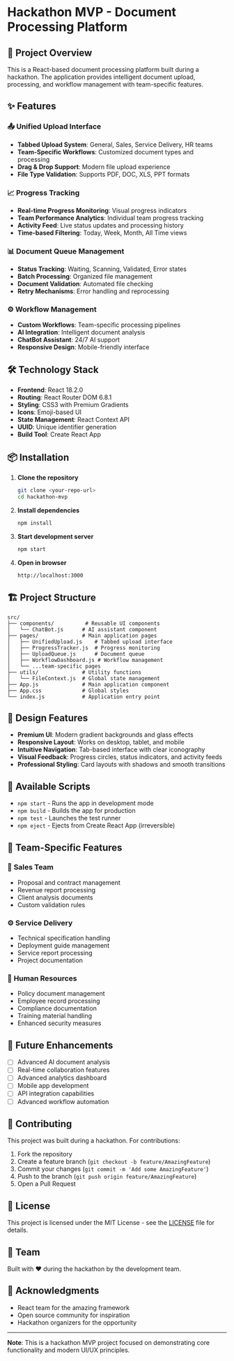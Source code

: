 # Hackathon MVP - Document Processing Platform

## 🚀 Project Overview

This is a React-based document processing platform built during a hackathon. The application provides intelligent document upload, processing, and workflow management with team-specific features.

## ✨ Features

### 📤 **Unified Upload Interface**
- **Tabbed Upload System**: General, Sales, Service Delivery, HR teams
- **Team-Specific Workflows**: Customized document types and processing
- **Drag & Drop Support**: Modern file upload experience
- **File Type Validation**: Supports PDF, DOC, XLS, PPT formats

### 📈 **Progress Tracking**
- **Real-time Progress Monitoring**: Visual progress indicators
- **Team Performance Analytics**: Individual team progress tracking
- **Activity Feed**: Live status updates and processing history
- **Time-based Filtering**: Today, Week, Month, All Time views

### 📊 **Document Queue Management**
- **Status Tracking**: Waiting, Scanning, Validated, Error states
- **Batch Processing**: Organized file management
- **Document Validation**: Automated file checking
- **Retry Mechanisms**: Error handling and reprocessing

### ⚙️ **Workflow Management**
- **Custom Workflows**: Team-specific processing pipelines
- **AI Integration**: Intelligent document analysis
- **ChatBot Assistant**: 24/7 AI support
- **Responsive Design**: Mobile-friendly interface

## 🛠️ Technology Stack

- **Frontend**: React 18.2.0
- **Routing**: React Router DOM 6.8.1
- **Styling**: CSS3 with Premium Gradients
- **Icons**: Emoji-based UI
- **State Management**: React Context API
- **UUID**: Unique identifier generation
- **Build Tool**: Create React App

## 📦 Installation

1. **Clone the repository**
   ```bash
   git clone <your-repo-url>
   cd hackathon-mvp
   ```

2. **Install dependencies**
   ```bash
   npm install
   ```

3. **Start development server**
   ```bash
   npm start
   ```

4. **Open in browser**
   ```
   http://localhost:3000
   ```

## 🏗️ Project Structure

```
src/
├── components/          # Reusable UI components
│   └── ChatBot.js      # AI assistant component
├── pages/              # Main application pages
│   ├── UnifiedUpload.js    # Tabbed upload interface
│   ├── ProgressTracker.js  # Progress monitoring
│   ├── UploadQueue.js      # Document queue
│   ├── WorkflowDashboard.js # Workflow management
│   └── ...team-specific pages
├── utils/              # Utility functions
│   └── FileContext.js  # Global state management
├── App.js              # Main application component
├── App.css             # Global styles
└── index.js            # Application entry point
```

## 🎨 Design Features

- **Premium UI**: Modern gradient backgrounds and glass effects
- **Responsive Layout**: Works on desktop, tablet, and mobile
- **Intuitive Navigation**: Tab-based interface with clear iconography
- **Visual Feedback**: Progress circles, status indicators, and activity feeds
- **Professional Styling**: Card layouts with shadows and smooth transitions

## 🔧 Available Scripts

- `npm start` - Runs the app in development mode
- `npm build` - Builds the app for production
- `npm test` - Launches the test runner
- `npm eject` - Ejects from Create React App (irreversible)

## 📱 Team-Specific Features

### 💼 **Sales Team**
- Proposal and contract management
- Revenue report processing
- Client analysis documents
- Custom validation rules

### ⚙️ **Service Delivery**
- Technical specification handling
- Deployment guide management
- Service report processing
- Project documentation

### 👥 **Human Resources**
- Policy document management
- Employee record processing
- Compliance documentation
- Training material handling
- Enhanced security measures

## 🚀 Future Enhancements

- [ ] Advanced AI document analysis
- [ ] Real-time collaboration features
- [ ] Advanced analytics dashboard
- [ ] Mobile app development
- [ ] API integration capabilities
- [ ] Advanced workflow automation

## 🤝 Contributing

This project was built during a hackathon. For contributions:

1. Fork the repository
2. Create a feature branch (`git checkout -b feature/AmazingFeature`)
3. Commit your changes (`git commit -m 'Add some AmazingFeature'`)
4. Push to the branch (`git push origin feature/AmazingFeature`)
5. Open a Pull Request

## 📄 License

This project is licensed under the MIT License - see the [LICENSE](LICENSE) file for details.

## 👥 Team

Built with ❤️ during the hackathon by the development team.

## 🙏 Acknowledgments

- React team for the amazing framework
- Open source community for inspiration
- Hackathon organizers for the opportunity

---

**Note**: This is a hackathon MVP project focused on demonstrating core functionality and modern UI/UX principles.